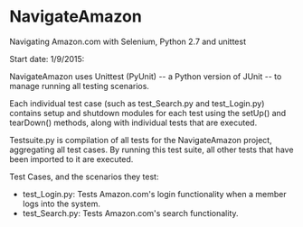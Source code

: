 # NavigateAmazon
Navigating Amazon.com with Selenium, Python 2.7 and unittest

Start date: 1/9/2015:

NavigateAmazon uses Unittest (PyUnit) -- a Python version of JUnit -- to manage running all testing scenarios.   

Each individual test case (such as test_Search.py and test_Login.py) contains setup and shutdown modules for each test using the setUp() and tearDown() methods, along with individual tests that are executed.  

Testsuite.py is compilation of all tests for the NavigateAmazon project, aggregating all test cases. By running this test suite, all other tests that have been imported to it are executed. 

Test Cases, and the scenarios they test: 
* test_Login.py: Tests Amazon.com's login functionality when a member logs into the system. 
* test_Search.py: Tests Amazon.com's search functionality. 
